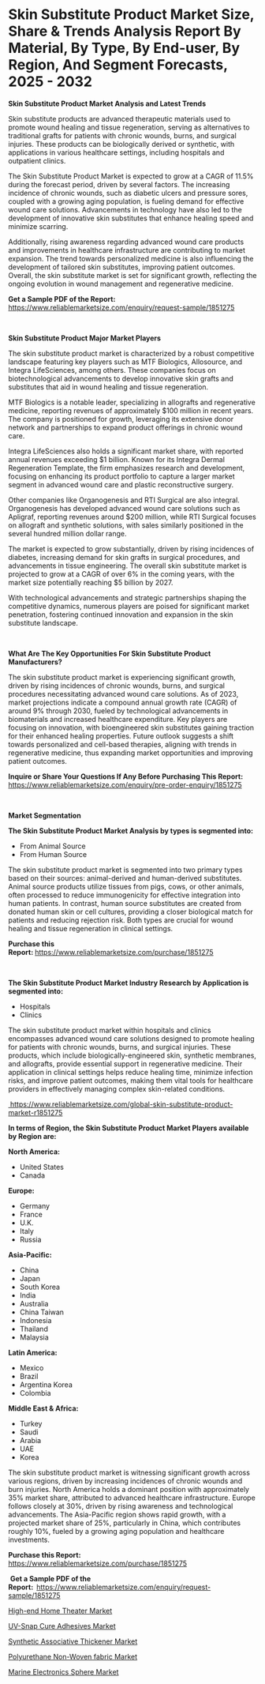 <p><h1>Skin Substitute Product Market Size, Share & Trends Analysis Report By Material, By Type, By End-user, By Region, And Segment Forecasts, 2025 - 2032</h1></p><p><strong>Skin Substitute Product Market Analysis and Latest Trends</strong></p>
<p><p>Skin substitute products are advanced therapeutic materials used to promote wound healing and tissue regeneration, serving as alternatives to traditional grafts for patients with chronic wounds, burns, and surgical injuries. These products can be biologically derived or synthetic, with applications in various healthcare settings, including hospitals and outpatient clinics.</p><p>The Skin Substitute Product Market is expected to grow at a CAGR of 11.5% during the forecast period, driven by several factors. The increasing incidence of chronic wounds, such as diabetic ulcers and pressure sores, coupled with a growing aging population, is fueling demand for effective wound care solutions. Advancements in technology have also led to the development of innovative skin substitutes that enhance healing speed and minimize scarring.</p><p>Additionally, rising awareness regarding advanced wound care products and improvements in healthcare infrastructure are contributing to market expansion. The trend towards personalized medicine is also influencing the development of tailored skin substitutes, improving patient outcomes. Overall, the skin substitute market is set for significant growth, reflecting the ongoing evolution in wound management and regenerative medicine.</p></p>
<p><strong>Get a Sample PDF of the Report:&nbsp;</strong> <a href="https://www.reliablemarketsize.com/enquiry/request-sample/1851275?utm_campaign=1897&utm_medium=2&utm_source=Github&utm_content=ia&utm_term=07012025&utm_id=skin-substitute-product">https://www.reliablemarketsize.com/enquiry/request-sample/1851275</a></p>
<p>&nbsp;</p>
<p><strong>Skin Substitute Product Major Market Players</strong></p>
<p><p>The skin substitute product market is characterized by a robust competitive landscape featuring key players such as MTF Biologics, Allosource, and Integra LifeSciences, among others. These companies focus on biotechnological advancements to develop innovative skin grafts and substitutes that aid in wound healing and tissue regeneration.</p><p>MTF Biologics is a notable leader, specializing in allografts and regenerative medicine, reporting revenues of approximately $100 million in recent years. The company is positioned for growth, leveraging its extensive donor network and partnerships to expand product offerings in chronic wound care.</p><p>Integra LifeSciences also holds a significant market share, with reported annual revenues exceeding $1 billion. Known for its Integra Dermal Regeneration Template, the firm emphasizes research and development, focusing on enhancing its product portfolio to capture a larger market segment in advanced wound care and plastic reconstructive surgery.</p><p>Other companies like Organogenesis and RTI Surgical are also integral. Organogenesis has developed advanced wound care solutions such as Apligraf, reporting revenues around $200 million, while RTI Surgical focuses on allograft and synthetic solutions, with sales similarly positioned in the several hundred million dollar range.</p><p>The market is expected to grow substantially, driven by rising incidences of diabetes, increasing demand for skin grafts in surgical procedures, and advancements in tissue engineering. The overall skin substitute market is projected to grow at a CAGR of over 6% in the coming years, with the market size potentially reaching $5 billion by 2027. </p><p>With technological advancements and strategic partnerships shaping the competitive dynamics, numerous players are poised for significant market penetration, fostering continued innovation and expansion in the skin substitute landscape.</p></p>
<p>&nbsp;</p>
<p><strong>What Are The Key Opportunities For Skin Substitute Product Manufacturers?</strong></p>
<p><p>The skin substitute product market is experiencing significant growth, driven by rising incidences of chronic wounds, burns, and surgical procedures necessitating advanced wound care solutions. As of 2023, market projections indicate a compound annual growth rate (CAGR) of around 9% through 2030, fueled by technological advancements in biomaterials and increased healthcare expenditure. Key players are focusing on innovation, with bioengineered skin substitutes gaining traction for their enhanced healing properties. Future outlook suggests a shift towards personalized and cell-based therapies, aligning with trends in regenerative medicine, thus expanding market opportunities and improving patient outcomes.</p></p>
<p><strong>Inquire or Share Your Questions If Any Before Purchasing This Report:</strong> <a href="https://www.reliablemarketsize.com/enquiry/pre-order-enquiry/1851275?utm_campaign=1897&utm_medium=2&utm_source=Github&utm_content=ia&utm_term=07012025&utm_id=skin-substitute-product">https://www.reliablemarketsize.com/enquiry/pre-order-enquiry/1851275</a></p>
<p>&nbsp;</p>
<p><strong>Market Segmentation</strong></p>
<p><strong>The Skin Substitute Product Market Analysis by types is segmented into:</strong></p>
<p><ul><li>From Animal Source</li><li>From Human Source</li></ul></p>
<p><p>The skin substitute product market is segmented into two primary types based on their sources: animal-derived and human-derived substitutes. Animal source products utilize tissues from pigs, cows, or other animals, often processed to reduce immunogenicity for effective integration into human patients. In contrast, human source substitutes are created from donated human skin or cell cultures, providing a closer biological match for patients and reducing rejection risk. Both types are crucial for wound healing and tissue regeneration in clinical settings.</p></p>
<p><strong>Purchase this Report:&nbsp;</strong><a href="https://www.reliablemarketsize.com/purchase/1851275?utm_campaign=1897&utm_medium=2&utm_source=Github&utm_content=ia&utm_term=07012025&utm_id=skin-substitute-product">https://www.reliablemarketsize.com/purchase/1851275</a></p>
<p>&nbsp;</p>
<p><strong>The Skin Substitute Product Market Industry Research by Application is segmented into:</strong></p>
<p><ul><li>Hospitals</li><li>Clinics</li></ul></p>
<p><p>The skin substitute product market within hospitals and clinics encompasses advanced wound care solutions designed to promote healing for patients with chronic wounds, burns, and surgical injuries. These products, which include biologically-engineered skin, synthetic membranes, and allografts, provide essential support in regenerative medicine. Their application in clinical settings helps reduce healing time, minimize infection risks, and improve patient outcomes, making them vital tools for healthcare providers in effectively managing complex skin-related conditions.</p></p>
<p><a href="https://www.reliablemarketsize.com/global-skin-substitute-product-market-r1851275?utm_campaign=1897&utm_medium=2&utm_source=Github&utm_content=ia&utm_term=07012025&utm_id=skin-substitute-product">&nbsp;https://www.reliablemarketsize.com/global-skin-substitute-product-market-r1851275</a></p>
<p><strong>In terms of Region, the Skin Substitute Product Market Players available by Region are:</strong></p>
<p>
    <p> <strong> North America: </strong>
        <ul>
            <li>United States</li>
            <li>Canada</li>
        </ul>
        </p> 
    <p> <strong> Europe: </strong>
        <ul>
            <li>Germany</li>
            <li>France</li>
            <li>U.K.</li>
            <li>Italy</li>
            <li>Russia</li>
        </ul>
        </p> 
    <p> <strong> Asia-Pacific: </strong>
        <ul>
            <li>China</li>
            <li>Japan</li>
            <li>South Korea</li>
            <li>India</li>
            <li>Australia</li>
            <li>China Taiwan</li>
            <li>Indonesia</li>
            <li>Thailand</li>
            <li>Malaysia</li>
        </ul>
        </p> 
    <p> <strong> Latin America: </strong>
        <ul>
            <li>Mexico</li>
            <li>Brazil</li>
            <li>Argentina Korea</li>
            <li>Colombia</li>
        </ul>
        </p> 
    <p> <strong> Middle East & Africa: </strong>
        <ul>
            <li>Turkey</li>
            <li>Saudi</li>
            <li>Arabia</li>
            <li>UAE</li>
            <li>Korea</li>
        </ul>
    </p>
    </p>
<p><p>The skin substitute product market is witnessing significant growth across various regions, driven by increasing incidences of chronic wounds and burn injuries. North America holds a dominant position with approximately 35% market share, attributed to advanced healthcare infrastructure. Europe follows closely at 30%, driven by rising awareness and technological advancements. The Asia-Pacific region shows rapid growth, with a projected market share of 25%, particularly in China, which contributes roughly 10%, fueled by a growing aging population and healthcare investments.</p></p>
<p><strong>Purchase this Report: </strong><a href="https://www.reliablemarketsize.com/purchase/1851275?utm_campaign=1897&utm_medium=2&utm_source=Github&utm_content=ia&utm_term=07012025&utm_id=skin-substitute-product">https://www.reliablemarketsize.com/purchase/1851275</a></p>
<p>&nbsp;<strong>Get a Sample PDF of the Report:&nbsp;&nbsp;</strong><a href="https://www.reliablemarketsize.com/enquiry/request-sample/1851275?utm_campaign=1897&utm_medium=2&utm_source=Github&utm_content=ia&utm_term=07012025&utm_id=skin-substitute-product">https://www.reliablemarketsize.com/enquiry/request-sample/1851275</a></p>
<p><strong></strong></p>
<p><p><a href="https://www.linkedin.com/pulse/high-end-home-theater-market-study-findings-forecast-cagr-138-oyd5f?utm_campaign=1897&utm_medium=2&utm_source=Github&utm_content=ia&utm_term=07012025&utm_id=skin-substitute-product">High-end Home Theater Market</a></p><p><a href="https://github.com/ChiragRP21/Market-Research-Report-List-6/blob/main/uv-snap-cure-adhesives-market.md?utm_campaign=1897&utm_medium=2&utm_source=Github&utm_content=ia&utm_term=07012025&utm_id=skin-substitute-product">UV-Snap Cure Adhesives Market</a></p><p><a href="https://www.linkedin.com/pulse/insights-synthetic-associative-thickener-market-competitor-v5wwf?utm_campaign=1897&utm_medium=2&utm_source=Github&utm_content=ia&utm_term=07012025&utm_id=skin-substitute-product">Synthetic Associative Thickener Market</a></p><p><a href="https://www.linkedin.com/pulse/report-impact-latest-trends-polyurethane-non-woven-fabric-bq9uf?utm_campaign=1897&utm_medium=2&utm_source=Github&utm_content=ia&utm_term=07012025&utm_id=skin-substitute-product">Polyurethane Non-Woven fabric Market</a></p><p><a href="https://www.linkedin.com/pulse/understanding-marine-electronics-sphere-market-competitor-analysis-q7xlf?utm_campaign=1897&utm_medium=2&utm_source=Github&utm_content=ia&utm_term=07012025&utm_id=skin-substitute-product">Marine Electronics Sphere Market</a></p></p>